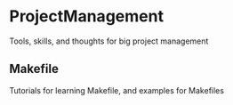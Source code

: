 # ProjectManagement
Tools, skills, and thoughts for big project management
## Makefile
Tutorials for learning Makefile, and examples for Makefiles
